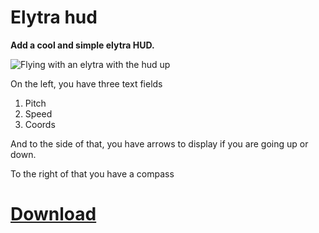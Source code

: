 # Elytra hud
**Add a cool and simple elytra HUD.**

![Flying with an elytra with the hud up](https://cdn.modrinth.com/data/cached_images/0e03d346c17ff84403063da56d13b535965bb38f.png)

On the left, you have three text fields

1. Pitch
2. Speed
3. Coords

And to the side of that, you have arrows to display if you are going up or down.

To the right of that you have a compass


# [Download](https://modrinth.com/mod/simpleelytrahud/version/1.0.1)
